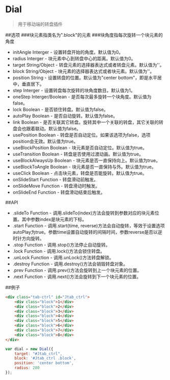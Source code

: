 # Dial
> 用于移动端的转盘插件

##选项
###块元素指类名为".block"的元素
###块角度指每次旋转一个块元素的角度

*	initAngle Interger - 设置转盘开始的角度。默认值为0。
*	radius Interger - 块元素中心到转盘中心的距离。默认值为0。
*	target String/Object - 转盘元素的选择器表达式或者转盘元素。默认值为''。
*	block String/Object - 块元素的选择器表达式或者块元素。默认值为''。
*	position String - 设置转盘的位置。默认值为"center bottom"，即是水平居中，垂直居下。
*	step Interger - 设置转盘每次旋转的块角度数目。默认值为1。
*	oneStep Interger/Boolean - 是否每次最多旋转一个块角度。默认值为false。
*	lock Boolean - 是否锁住转盘。默认值为false。
*	autoPlay Boolean - 是否自动旋转。默认值为false。
*	link Boolean - 是否关联其它转盘。旋转其中一个关联的转盘，其它关联的转盘会也跟着联动。默认值为false。
*	usePosition Boolean - 转盘是否自动定位。如果该选项为false，选项position会无效。默认值为true。
*	useBlockPosition Boolean - 块元素是否自动定位。默认值为true。
*	useTransition Boolean - 转盘是否使用过渡动画。默认值为true。
*	useBlockAlwaysUp Boolean - 块元素是否一直保持向上。默认值为true。
*	useBlockToAngle Boolean - 块元素是否一直保持与外。默认值为true。
*	useClick Boolean - 点击块元素，转盘是否能旋转。默认值为true。
*	onSlideStart Function - 转盘滑动前触发。
*	onSlideMove Function - 转盘滑动时触发。
*	onSlideEnd Function - 转盘滑动结束后触发。

##API
*	.slideTo Function - 调用.slideTo(index)方法会旋转到参数对应的块元素位置。其中参数index是块元素的下标。
*	.start Function - 调用.start(time, reverse)方法会自动旋转，等效于设置选项autoPlay为true。参数time设置自动旋转的间隔时间，参数reverse是否以逆时针方向旋转。
*	.stop Function - 调用.stop()方法停止自动旋转。
*	.lock Function - 调用.lock()方法会锁住转盘。
*	.unLock Function - 调用.unLock()方法转盘解锁。
*	.destroy Function - 调用.destroy()方法会销毁转盘对象。
*	.prev Function - 调用.prev()方法会旋转到上一个块元素的位置。
*	.next Function - 调用.next()方法会旋转到下一个块元素的位置。

##例子

```html
<div class="tab-ctrl" id="Jtab_ctrl">
    <div class="block">1</div>
    <div class="block">2</div>
    <div class="block">3</div>
    <div class="block">4</div>
    <div class="block">5</div>
    <div class="block">6</div>
    <div class="block">7</div>
    <div class="block">8</div>
</div>
```
```js
var dial = new Dial({
    target: "#Jtab_ctrl",
    block: '#Jtab_ctrl .block',
    position: 'center bottom',
    radius: 280
});
```
